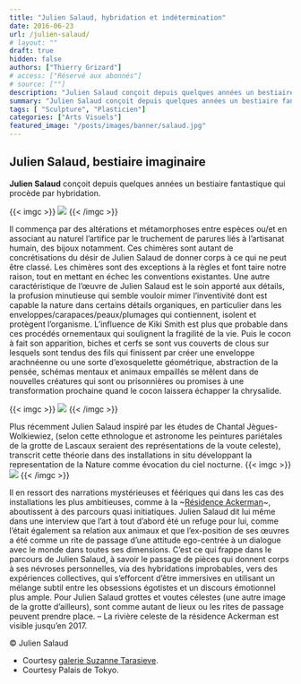 ```yaml
---
title: "Julien Salaud, hybridation et indétermination"
date: 2016-06-23
url: /julien-salaud/
# layout: ""
draft: true
hidden: false
authors: ["Thierry Grizard"]
# access: ["Réservé aux abonnés"]
# source: [""]
description: "Julien Salaud conçoit depuis quelques années un bestiaire fantastique qui à travers de nombreuses installations ressemble souvent à un rite initiatique"
summary: "Julien Salaud conçoit depuis quelques années un bestiaire fantastique qui à travers de nombreuses installations ressemble souvent à un rite initiatique"
tags: [ "Sculpture", "Plasticien"]
categories: ["Arts Visuels"]
featured_image: "/posts/images/banner/salaud.jpg"
--- 
```


## Julien Salaud, bestiaire imaginaire

**Julien Salaud** conçoit depuis quelques années un bestiaire fantastique qui procède par hybridation.

{{< imgc >}} ![](/posts/images/salaud/julien-salaud-hybrid-taxidermie-nature-odd-installation-plasticien-palais-de-tokyo.054.jpg) {{< /imgc >}}

 
Il commença par des altérations et métamorphoses entre espèces ou/et en associant au naturel l’artifice par le truchement de parures liés à l’artisanat humain, des bijoux notamment. Ces chimères sont autant de concrétisations du désir de Julien Salaud de donner corps à ce qui ne peut être classé. Les chimères sont des exceptions à la règles et font taire notre raison, tout en mettant en échec les conventions existantes.
Une autre caractéristique de l’œuvre de Julien Salaud est le soin apporté aux détails, la profusion minutieuse qui semble vouloir mimer l’inventivité dont est capable la nature dans certains détails organiques, en particulier dans les enveloppes/carapaces/peaux/plumages qui contiennent, isolent et protègent l’organisme. L’influence de Kiki Smith est plus que probable dans ces procédés ornementaux qui soulignent la fragilité de la vie. Puis le cocon à fait son apparition, biches et cerfs se sont vus couverts de clous sur lesquels sont tendus des fils qui finissent par créer une enveloppe arachnéenne ou une sorte d’exosquelette géométrique, abstraction de la pensée, schémas mentaux et animaux empaillés se mêlent dans de nouvelles créatures qui sont ou prisonnières ou promises à une transformation prochaine quand le cocon laissera échapper la chrysalide.

{{< imgc >}} ![](/posts/images/salaud/julien-salaud-hybrid-taxidermie-nature-odd-installation-plasticien-palais-de-tokyo.055.jpg) {{< /imgc >}}
 

Plus récemment Julien Salaud inspiré par les études de Chantal Jègues-Wolkiewiez, (selon cette ethnologue et astronome les peintures pariétales de la grotte de Lascaux seraient des représentations de la voute celeste), transcrit cette théorie dans des installations in situ développant la representation de la Nature comme évocation du ciel nocturne.
{{< imgc >}} ![](/posts/images/salaud/julien-salaud-hybrid-taxidermie-nature-odd-installation-plasticien-palais-de-tokyo.056.jpg) {{< /imgc >}}

 
Il en ressort des narrations mystérieuses et féériques qui dans les cas des installations les plus ambitieuses, comme à la ~[Résidence Ackerman](http://www.ackerman-fontevraud.com/)~, aboutissent à des parcours quasi initiatiques. Julien Salaud dit lui même dans une interview que l’art à tout d’abord été un refuge pour lui, comme l’était également sa relation aux animaux et que l’ex-position de ses œuvres a été comme un rite de passage d’une attitude ego-centrée à un dialogue avec le monde dans toutes ses dimensions. C’est ce qui frappe dans le parcours de Julien Salaud, à savoir le passage de pièces qui donnent corps à ses névroses personnelles, via des hybridations improbables, vers des expériences collectives, qui s’efforcent d’être immersives en utilisant un mélange subtil entre les obsessions égotistes et un discours émotionnel plus ample. Pour Julien Salaud grottes et voutes célestes (une autre image de la grotte d’ailleurs), sont comme autant de lieux ou les rites de passage peuvent prendre place. – La rivière celeste de la résidence Ackerman est visible jusqu’en 2017.

© Julien Salaud

* Courtesy [galerie Suzanne Tarasieve](http://suzanne-tarasieve.com/artist/julien-salaud/).
* Courtesy Palais de Tokyo.
